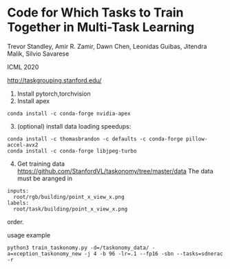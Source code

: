 # Code for Which Tasks to Train Together in Multi-Task Learning

Trevor Standley, Amir R. Zamir, Dawn Chen, Leonidas Guibas, Jitendra Malik, Silvio Savarese

ICML 2020

http://taskgrouping.stanford.edu/

1. Install pytorch,torchvision
2. Install apex
```
conda install -c conda-forge nvidia-apex
```
3. (optional) install data loading speedups:
```
conda install -c thomasbrandon -c defaults -c conda-forge pillow-accel-avx2
conda install -c conda-forge libjpeg-turbo
```
4. Get training data
https://github.com/StanfordVL/taskonomy/tree/master/data
The data must be aranged in 

```
inputs:   
  root/rgb/building/point_x_view_x.png
labels:
  root/task/building/point_x_view_x.png
```
order.

usage example
```
python3 train_taskonomy.py -d=/taskonomy_data/ -a=xception_taskonomy_new -j 4 -b 96 -lr=.1 --fp16 -sbn --tasks=sdnerac -r
```
